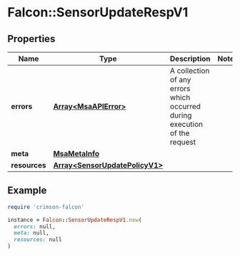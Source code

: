 # Falcon::SensorUpdateRespV1

## Properties

| Name | Type | Description | Notes |
| ---- | ---- | ----------- | ----- |
| **errors** | [**Array&lt;MsaAPIError&gt;**](MsaAPIError.md) | A collection of any errors which occurred during execution of the request |  |
| **meta** | [**MsaMetaInfo**](MsaMetaInfo.md) |  |  |
| **resources** | [**Array&lt;SensorUpdatePolicyV1&gt;**](SensorUpdatePolicyV1.md) |  |  |

## Example

```ruby
require 'crimson-falcon'

instance = Falcon::SensorUpdateRespV1.new(
  errors: null,
  meta: null,
  resources: null
)
```

